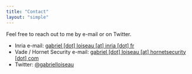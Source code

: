 ```yaml
---
title: "Contact"
layout: "simple"
---
```

Feel free to reach out to me by e-mail or on Twitter.
- Inria e-mail: <a href="#">gabriel [dot] loiseau [at] inria [dot] fr</a>
- Vade / Hornet Security e-mail: <a href="#">gabriel [dot] loiseau [at] hornetsecurity [dot] com</a>
- Twitter: <a href="#">@gabrielloiseau</a>
